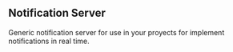 Notification Server
-------------------

Generic notification server for use in your proyects for implement notifications in real time.
